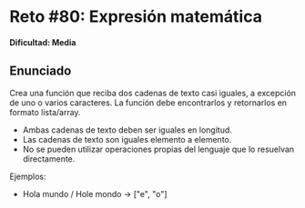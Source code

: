 # Reto #80: Expresión matemática

#### Dificultad: Media

## Enunciado

Crea una función que reciba dos cadenas de texto casi iguales, a excepción de uno o varios caracteres.
La función debe encontrarlos y retornarlos en formato lista/array.

- Ambas cadenas de texto deben ser iguales en longitud.
- Las cadenas de texto son iguales elemento a elemento.
- No se pueden utilizar operaciones propias del lenguaje que lo resuelvan directamente.

Ejemplos:

- Hola mundo / Hole mondo -> ["e", "o"]
